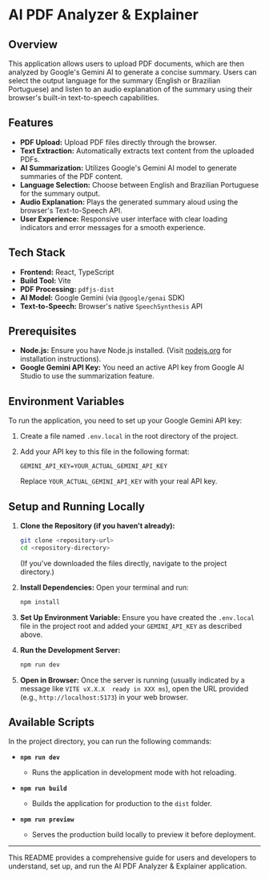 # AI PDF Analyzer & Explainer

## Overview

This application allows users to upload PDF documents, which are then analyzed by Google's Gemini AI to generate a concise summary. Users can select the output language for the summary (English or Brazilian Portuguese) and listen to an audio explanation of the summary using their browser's built-in text-to-speech capabilities.

## Features

*   **PDF Upload:** Upload PDF files directly through the browser.
*   **Text Extraction:** Automatically extracts text content from the uploaded PDFs.
*   **AI Summarization:** Utilizes Google's Gemini AI model to generate summaries of the PDF content.
*   **Language Selection:** Choose between English and Brazilian Portuguese for the summary output.
*   **Audio Explanation:** Plays the generated summary aloud using the browser's Text-to-Speech API.
*   **User Experience:** Responsive user interface with clear loading indicators and error messages for a smooth experience.

## Tech Stack

*   **Frontend:** React, TypeScript
*   **Build Tool:** Vite
*   **PDF Processing:** `pdfjs-dist`
*   **AI Model:** Google Gemini (via `@google/genai` SDK)
*   **Text-to-Speech:** Browser's native `SpeechSynthesis` API

## Prerequisites

*   **Node.js:** Ensure you have Node.js installed. (Visit [nodejs.org](https://nodejs.org/) for installation instructions).
*   **Google Gemini API Key:** You need an active API key from Google AI Studio to use the summarization feature.

## Environment Variables

To run the application, you need to set up your Google Gemini API key:

1.  Create a file named `.env.local` in the root directory of the project.
2.  Add your API key to this file in the following format:

    ```env
    GEMINI_API_KEY=YOUR_ACTUAL_GEMINI_API_KEY
    ```

    Replace `YOUR_ACTUAL_GEMINI_API_KEY` with your real API key.

## Setup and Running Locally

1.  **Clone the Repository (if you haven't already):**
    ```bash
    git clone <repository-url>
    cd <repository-directory>
    ```
    (If you've downloaded the files directly, navigate to the project directory.)

2.  **Install Dependencies:**
    Open your terminal and run:
    ```bash
    npm install
    ```

3.  **Set Up Environment Variable:**
    Ensure you have created the `.env.local` file in the project root and added your `GEMINI_API_KEY` as described above.

4.  **Run the Development Server:**
    ```bash
    npm run dev
    ```

5.  **Open in Browser:**
    Once the server is running (usually indicated by a message like `VITE vX.X.X  ready in XXX ms`), open the URL provided (e.g., `http://localhost:5173`) in your web browser.

## Available Scripts

In the project directory, you can run the following commands:

*   **`npm run dev`**
    *   Runs the application in development mode with hot reloading.

*   **`npm run build`**
    *   Builds the application for production to the `dist` folder.

*   **`npm run preview`**
    *   Serves the production build locally to preview it before deployment.

---

This README provides a comprehensive guide for users and developers to understand, set up, and run the AI PDF Analyzer & Explainer application.
